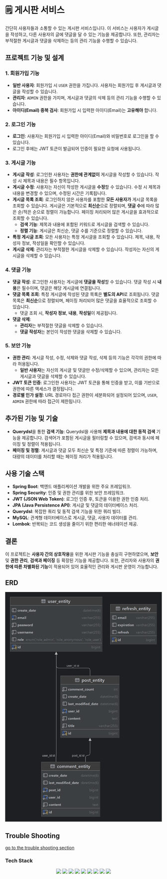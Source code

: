 # 🗒 게시판 서비스

간단히 사용자들과 소통할 수 있는 게시판 서비스입니다. 이 서비스는 사용자가 게시글을 작성하고, 다른 사용자의 글에 댓글을 달 수 있는 기능을 제공합니다. 또한, 관리자는 부적절한 게시글과 댓글을 삭제하는 등의 관리 기능을 수행할 수 있습니다.

## 프로젝트 기능 및 설계

### 1. 회원가입 기능
- **일반 사용자**: 회원가입 시 `USER` 권한을 가집니다. 사용자는 회원가입 후 게시글과 댓글을 작성할 수 있습니다.
- **관리자**: `ADMIN` 권한을 가지며, 게시글과 댓글의 삭제 등의 관리 기능을 수행할 수 있습니다.
- **아이디(Email) 중복 검사**: 회원가입 시 입력한 아이디(Email)는 **고유해야** 합니다.

### 2. 로그인 기능
- **로그인**: 사용자는 회원가입 시 입력한 아이디(Email)와 비밀번호로 로그인을 할 수 있습니다.
- 로그인 후에는 JWT 토큰이 발급되어 인증이 필요한 요청에 사용됩니다.

### 3. 게시글 기능
- **게시글 작성**: 로그인한 사용자는 **권한에 관계없이** 게시글을 작성할 수 있습니다. 작성 시 제목과 내용은 필수 항목입니다.
- **게시글 수정**: 사용자는 자신이 작성한 게시글을 **수정**할 수 있습니다. 수정 시 제목과 내용을 변경할 수 있으며, 수정된 시간은 기록됩니다.
- **게시글 목록 조회**: 로그인하지 않은 사용자를 포함한 **모든 사용자가** 게시글 목록을 조회할 수 있습니다. 게시글은 기본적으로 **최신순**으로 정렬되며, **댓글 수**에 따라 많은 순/적은 순으로 정렬이 가능합니다. 페이징 처리되어 많은 게시글을 효과적으로 조회할 수 있습니다.
  - **검색 기능**: 제목과 내용에 포함된 키워드로 게시글을 검색할 수 있습니다.
  - **정렬 기능**: 게시글은 최신순, 댓글 수를 기준으로 정렬할 수 있습니다.
- **특정 게시글 조회**: 모든 사용자는 특정 게시글을 조회할 수 있습니다. 제목, 내용, 작성자 정보, 작성일을 확인할 수 있습니다.
- **게시글 삭제**: 관리자는 부적절한 게시글을 삭제할 수 있습니다. 작성자는 자신의 게시글을 삭제할 수 있습니다.

### 4. 댓글 기능
- **댓글 작성**: 로그인한 사용자는 게시글에 **댓글을 작성**할 수 있습니다. 댓글 작성 시 **내용**은 필수이며, 댓글은 해당 게시글에 연결됩니다.
- **댓글 목록 조회**: 특정 게시글에 작성된 댓글 목록은 **별도의 API**로 조회됩니다. 댓글 목록은 **최신순**으로 정렬되며, 페이징 처리되어 많은 댓글을 효율적으로 조회할 수 있습니다.
  - 댓글 조회 시, **작성자 정보**, **내용**, **작성일**이 제공됩니다.
- **댓글 삭제**: 
  - **관리자**는 부적절한 댓글을 삭제할 수 있습니다.
  - **댓글 작성자**는 본인이 작성한 댓글을 삭제할 수 있습니다.

### 5. 보안 기능
- **권한 관리**: 게시글 작성, 수정, 삭제와 댓글 작성, 삭제 등의 기능은 각각의 권한에 따라 허용됩니다.
  - **일반 사용자**는 자신의 게시글 및 댓글만 수정/삭제할 수 있으며, 관리자는 모든 게시글과 댓글을 삭제할 수 있습니다.
- **JWT 토큰 인증**: 로그인한 사용자는 JWT 토큰을 통해 인증을 받고, 이를 기반으로 권한에 따른 액세스가 결정됩니다.
- **경로별 인가 설정**: URL 경로마다 접근 권한이 세분화되어 설정되어 있으며, `USER`, `ADMIN` 권한에 따라 접근이 제한됩니다.

## 추가된 기능 및 기술
- **Querydsl**을 통한 **검색 기능**: Querydsl을 사용해 **제목과 내용에 대한 동적 검색** 기능을 제공합니다. 검색어가 포함된 게시글을 필터링할 수 있으며, 검색과 동시에 페이징 및 정렬이 적용됩니다.
- **페이징 및 정렬**: 게시글과 댓글 모두 최신순 및 특정 기준에 따른 정렬이 가능하며, 대량의 데이터를 처리할 때는 페이징 처리가 적용됩니다.

## 사용 기술 스택
- **Spring Boot**: 백엔드 애플리케이션 개발을 위한 주요 프레임워크.
- **Spring Security**: 인증 및 권한 관리를 위한 보안 프레임워크.
- **JWT (JSON Web Token)**: 로그인 인증 후, 토큰을 이용한 권한 인증 처리.
- **JPA (Java Persistence API)**: 게시글 및 댓글의 데이터베이스 처리.
- **Querydsl**: 복잡한 쿼리 및 동적 검색 기능을 위한 쿼리 빌더.
- **MySQL**: 관계형 데이터베이스로 게시글, 댓글, 사용자 데이터를 관리.
- **Lombok**: 반복되는 코드 생성을 줄이기 위한 편리한 애너테이션 제공.

## 결론
이 프로젝트는 **사용자 간의 상호작용**을 위한 게시판 기능을 충실히 구현하였으며, **보안** 및 **권한 관리**, **검색과 페이징** 등 확장된 기능을 제공합니다. 또한, 관리자와 사용자의 **권한에 따른 차별화된 기능**이 적용되어 있어 효율적인 관리와 게시판 운영이 가능합니다.


## ERD 
![ERD](doc/img/noticeboard.png)

## Trouble Shooting
[go to the trouble shooting section](doc/TROUBLE_SHOOTING.md)

### Tech Stack
<div align=center> 
<img src="https://img.shields.io/badge/Java-59666C?style=for-the-badge&logo=Spring&logoColor=white"/>
<img src="https://img.shields.io/badge/Spring Boot-59666C?style=for-the-badge&logo=SpringBoot&logoColor=white"/>
<img src="https://img.shields.io/badge/Spring Security-59666C?style=for-the-badge&logo=Spring Security&logoColor=white"/>
<img src="https://img.shields.io/badge/Spring Data JPA-59666C?style=for-the-badge&logo=Spring&logoColor=white"/>
<img src="https://img.shields.io/badge/Querydsl-59666C?style=for-the-badge&logo=Spring&logoColor=white"/>
<img src="https://img.shields.io/badge/gradle-59666C?style=for-the-badge&logo=gradle&logoColor=white"/>
<img src="https://img.shields.io/badge/Lombok-59666C?style=for-the-badge&logo=Spring&logoColor=white"/>
<img src="https://img.shields.io/badge/Mysql-59666C?style=for-the-badge&logo=MySql&logoColor=white"/>
<img src="https://img.shields.io/badge/git-59666C?style=for-the-badge&logo=git&logoColor=white">
</div>

